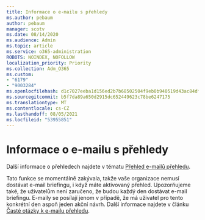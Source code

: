 ```yaml
---
title: Informace o e-mailu s přehledy
ms.author: pebaum
author: pebaum
manager: scotv
ms.date: 08/14/2020
ms.audience: Admin
ms.topic: article
ms.service: o365-administration
ROBOTS: NOINDEX, NOFOLLOW
localization_priority: Priority
ms.collection: Adm_O365
ms.custom:
- "6179"
- "9003284"
ms.openlocfilehash: d1c7027eeba1d156ed2b7b68502504f9eb0b940519d43ac84df1c94435260101
ms.sourcegitcommit: b5f7da89a650d2915dc652449623c78be6247175
ms.translationtype: MT
ms.contentlocale: cs-CZ
ms.lasthandoff: 08/05/2021
ms.locfileid: "53955851"
---
```

# <a name="about-briefing-email"></a>Informace o e-mailu s přehledy

Další informace o přehledech najdete v tématu [Přehled e-mailů přehledu](https://docs.microsoft.com/briefing/be-overview).  

Tato funkce se momentálně zakývala, takže vaše organizace nemusí dostávat e-mail briefingu, i když máte aktivovaný přehled. Upozorňujeme také, že uživatelům není zaručeno, že budou každý den dostávat e-mail briefingu. E-maily se posílají jenom v případě, že má uživatel pro tento konkrétní den aspoň jeden akční návrh. Další informace najdete v článku [Časté otázky k e-mailu přehledu](https://docs.microsoft.com/briefing/be-faqs).